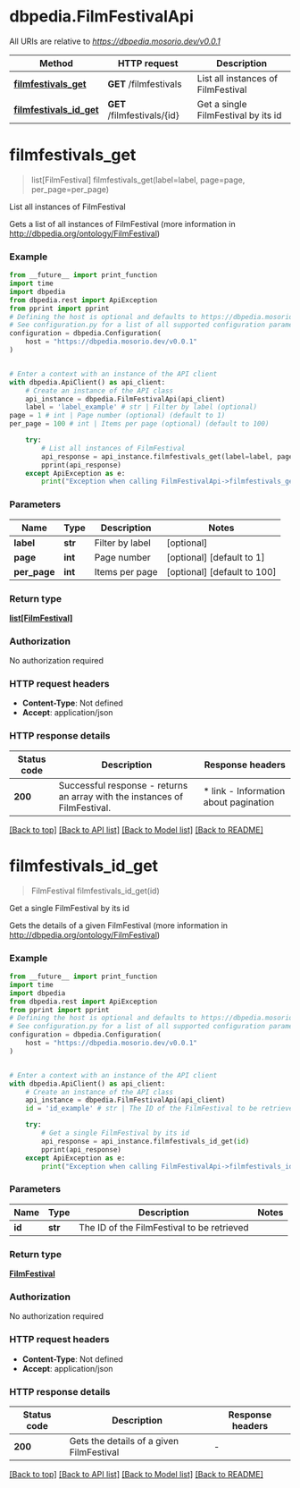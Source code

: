 # dbpedia.FilmFestivalApi

All URIs are relative to *https://dbpedia.mosorio.dev/v0.0.1*

Method | HTTP request | Description
------------- | ------------- | -------------
[**filmfestivals_get**](FilmFestivalApi.md#filmfestivals_get) | **GET** /filmfestivals | List all instances of FilmFestival
[**filmfestivals_id_get**](FilmFestivalApi.md#filmfestivals_id_get) | **GET** /filmfestivals/{id} | Get a single FilmFestival by its id


# **filmfestivals_get**
> list[FilmFestival] filmfestivals_get(label=label, page=page, per_page=per_page)

List all instances of FilmFestival

Gets a list of all instances of FilmFestival (more information in http://dbpedia.org/ontology/FilmFestival)

### Example

```python
from __future__ import print_function
import time
import dbpedia
from dbpedia.rest import ApiException
from pprint import pprint
# Defining the host is optional and defaults to https://dbpedia.mosorio.dev/v0.0.1
# See configuration.py for a list of all supported configuration parameters.
configuration = dbpedia.Configuration(
    host = "https://dbpedia.mosorio.dev/v0.0.1"
)


# Enter a context with an instance of the API client
with dbpedia.ApiClient() as api_client:
    # Create an instance of the API class
    api_instance = dbpedia.FilmFestivalApi(api_client)
    label = 'label_example' # str | Filter by label (optional)
page = 1 # int | Page number (optional) (default to 1)
per_page = 100 # int | Items per page (optional) (default to 100)

    try:
        # List all instances of FilmFestival
        api_response = api_instance.filmfestivals_get(label=label, page=page, per_page=per_page)
        pprint(api_response)
    except ApiException as e:
        print("Exception when calling FilmFestivalApi->filmfestivals_get: %s\n" % e)
```

### Parameters

Name | Type | Description  | Notes
------------- | ------------- | ------------- | -------------
 **label** | **str**| Filter by label | [optional] 
 **page** | **int**| Page number | [optional] [default to 1]
 **per_page** | **int**| Items per page | [optional] [default to 100]

### Return type

[**list[FilmFestival]**](FilmFestival.md)

### Authorization

No authorization required

### HTTP request headers

 - **Content-Type**: Not defined
 - **Accept**: application/json

### HTTP response details
| Status code | Description | Response headers |
|-------------|-------------|------------------|
**200** | Successful response - returns an array with the instances of FilmFestival. |  * link - Information about pagination <br>  |

[[Back to top]](#) [[Back to API list]](../README.md#documentation-for-api-endpoints) [[Back to Model list]](../README.md#documentation-for-models) [[Back to README]](../README.md)

# **filmfestivals_id_get**
> FilmFestival filmfestivals_id_get(id)

Get a single FilmFestival by its id

Gets the details of a given FilmFestival (more information in http://dbpedia.org/ontology/FilmFestival)

### Example

```python
from __future__ import print_function
import time
import dbpedia
from dbpedia.rest import ApiException
from pprint import pprint
# Defining the host is optional and defaults to https://dbpedia.mosorio.dev/v0.0.1
# See configuration.py for a list of all supported configuration parameters.
configuration = dbpedia.Configuration(
    host = "https://dbpedia.mosorio.dev/v0.0.1"
)


# Enter a context with an instance of the API client
with dbpedia.ApiClient() as api_client:
    # Create an instance of the API class
    api_instance = dbpedia.FilmFestivalApi(api_client)
    id = 'id_example' # str | The ID of the FilmFestival to be retrieved

    try:
        # Get a single FilmFestival by its id
        api_response = api_instance.filmfestivals_id_get(id)
        pprint(api_response)
    except ApiException as e:
        print("Exception when calling FilmFestivalApi->filmfestivals_id_get: %s\n" % e)
```

### Parameters

Name | Type | Description  | Notes
------------- | ------------- | ------------- | -------------
 **id** | **str**| The ID of the FilmFestival to be retrieved | 

### Return type

[**FilmFestival**](FilmFestival.md)

### Authorization

No authorization required

### HTTP request headers

 - **Content-Type**: Not defined
 - **Accept**: application/json

### HTTP response details
| Status code | Description | Response headers |
|-------------|-------------|------------------|
**200** | Gets the details of a given FilmFestival |  -  |

[[Back to top]](#) [[Back to API list]](../README.md#documentation-for-api-endpoints) [[Back to Model list]](../README.md#documentation-for-models) [[Back to README]](../README.md)

